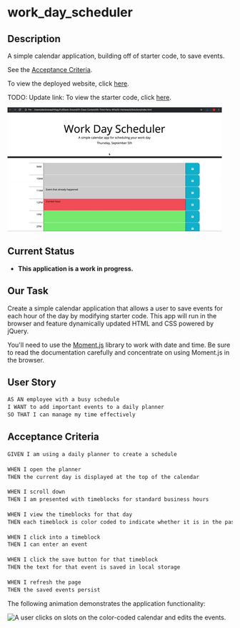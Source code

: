 # work_day_scheduler

## Description

A simple calendar application, building off of starter code, to save events.

See the [Acceptance Criteria](#acceptance-criteria).

To view the deployed website, click [here](https://box-o-water.github.io/work_day_scheduler/).

TODO: Update link: To view the starter code, click [here](https://github.com/box-o-water/work_day_scheduler).

![Web API Code Quiz](/assets/images/05-third-party-apis-homework-demo.gif)

## Current Status

* **This application is a work in progress.** 

## Our Task

Create a simple calendar application that allows a user to save events for each hour of the day by modifying starter code. This app will run in the browser and feature dynamically updated HTML and CSS powered by jQuery.

You'll need to use the [Moment.js](https://momentjs.com/) library to work with date and time. Be sure to read the documentation carefully and concentrate on using Moment.js in the browser.

## User Story

```md
AS AN employee with a busy schedule
I WANT to add important events to a daily planner
SO THAT I can manage my time effectively
```

## Acceptance Criteria

```md
GIVEN I am using a daily planner to create a schedule

WHEN I open the planner
THEN the current day is displayed at the top of the calendar

WHEN I scroll down
THEN I am presented with timeblocks for standard business hours

WHEN I view the timeblocks for that day
THEN each timeblock is color coded to indicate whether it is in the past, present, or future

WHEN I click into a timeblock
THEN I can enter an event

WHEN I click the save button for that timeblock
THEN the text for that event is saved in local storage

WHEN I refresh the page
THEN the saved events persist
```

The following animation demonstrates the application functionality:

![A user clicks on slots on the color-coded calendar and edits the events.](./Assets/05-third-party-apis-homework-demo.gif)
